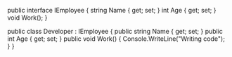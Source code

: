 public interface IEmployee 
{
	string Name { get; set; }
	int Age { get; set; }
	void Work(); 
}

public class Developer : IEmployee 
{
	public string Name { get; set; }
	public int Age { get; set; }
	public void Work() 
	{
		Console.WriteLine("Writing code"); 
	}
}
